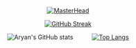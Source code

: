 <div align="center">

[![MasterHead](https://github.com/user-attachments/assets/7727bec3-d0ef-4bc8-a2f3-001ba8085624)](https://github.com/AryanSwaroop)


[![GitHub Streak](http://github-readme-streak-stats.herokuapp.com?user=AryanSwaroop&theme=dark&background=000000)](https://git.io/streak-stats)

![Aryan's GitHub stats](https://github-readme-stats.vercel.app/api?username=AryanSwaroop&show_icons=true&hide_rank=true&hide=stars&theme=dark&background=000000) &nbsp; &nbsp; &nbsp; &nbsp; &nbsp; [![Top Langs](https://github-readme-stats.vercel.app/api/top-langs/?username=AryanSwaroop&theme=dark&background=000000)](https://github.com/anuraghazra/github-readme-stats)



</div>
